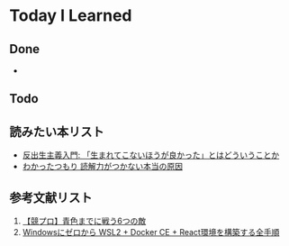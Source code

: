 # Today I Learned

## Done
- 

## Todo

## 読みたい本リスト
- [反出生主義入門: 「生まれてこないほうが良かった」とはどういうことか](https://www.amazon.co.jp/exec/obidos/ASIN/4791776887/seidosha01-22)
- [わかったつもり 読解力がつかない本当の原因](https://www.amazon.co.jp/%E3%82%8F%E3%81%8B%E3%81%A3%E3%81%9F%E3%81%A4%E3%82%82%E3%82%8A-%E8%AA%AD%E8%A7%A3%E5%8A%9B%E3%81%8C%E3%81%A4%E3%81%8B%E3%81%AA%E3%81%84%E6%9C%AC%E5%BD%93%E3%81%AE%E5%8E%9F%E5%9B%A0-%E5%85%89%E6%96%87%E7%A4%BE%E6%96%B0%E6%9B%B8-%E8%A5%BF%E6%9E%97-%E5%85%8B%E5%BD%A6/dp/4334033229?__mk_ja_JP=%E3%82%AB%E3%82%BF%E3%82%AB%E3%83%8A&sr=8-1)

## 参考文献リスト
1. [【競プロ】青色までに戦う6つの敵](https://qiita.com/BinomialSheep/items/e7a717f34e6991affa1c)
2. [Windowsにゼロから WSL2 + Docker CE + React環境を構築する全手順](https://qiita.com/yamazombie/items/4071dfb28e2465da7e3b#2docker%E3%81%AE%E8%A8%AD%E5%AE%9A)